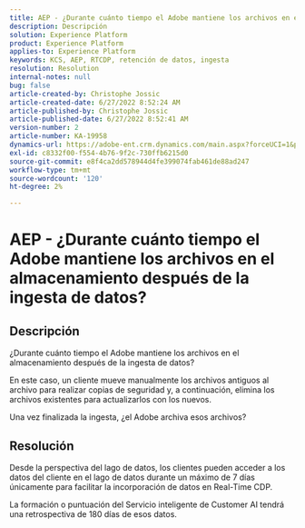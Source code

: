 ```yaml
---
title: AEP - ¿Durante cuánto tiempo el Adobe mantiene los archivos en el almacenamiento después de la ingesta de datos?
description: Descripción
solution: Experience Platform
product: Experience Platform
applies-to: Experience Platform
keywords: KCS, AEP, RTCDP, retención de datos, ingesta
resolution: Resolution
internal-notes: null
bug: false
article-created-by: Christophe Jossic
article-created-date: 6/27/2022 8:52:24 AM
article-published-by: Christophe Jossic
article-published-date: 6/27/2022 8:52:41 AM
version-number: 2
article-number: KA-19958
dynamics-url: https://adobe-ent.crm.dynamics.com/main.aspx?forceUCI=1&pagetype=entityrecord&etn=knowledgearticle&id=f1792875-f6f5-ec11-bb3d-000d3a5b0082
exl-id: c8332f00-f554-4b76-9f2c-730ffb6215d0
source-git-commit: e8f4ca2dd578944d4fe399074fab461de88ad247
workflow-type: tm+mt
source-wordcount: '120'
ht-degree: 2%

---
```


# AEP - ¿Durante cuánto tiempo el Adobe mantiene los archivos en el almacenamiento después de la ingesta de datos?

## Descripción


¿Durante cuánto tiempo el Adobe mantiene los archivos en el almacenamiento después de la ingesta de datos?

En este caso, un cliente mueve manualmente los archivos antiguos al archivo para realizar copias de seguridad y, a continuación, elimina los archivos existentes para actualizarlos con los nuevos.

Una vez finalizada la ingesta, ¿el Adobe archiva esos archivos?




## Resolución


Desde la perspectiva del lago de datos, los clientes pueden acceder a los datos del cliente en el lago de datos durante un máximo de 7 días únicamente para facilitar la incorporación de datos en Real-Time CDP.

La formación o puntuación del Servicio inteligente de Customer AI tendrá una retrospectiva de 180 días de esos datos.
